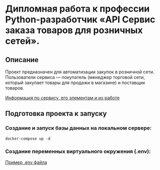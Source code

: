 # Дипломная работа к профессии Python-разработчик «API Сервис заказа товаров для розничных сетей».

## Описание

Проект предназначен для автоматизации закупок в розничной сети. Пользователи сервиса — покупатель (менеджер торговой сети, который закупает товары для продажи в магазине) и поставщик товаров.

[Информация по сервису, его элементам и их работе](./project_description/info.md)

## Подготовка проекта к запуску

### Создание и запуск базы данных на локальном сервере:
```
docker-compose up -d    
```
### Создание переменных виртуального окружения (.env):
[Пример .env файла](./project_description/.template_env)



